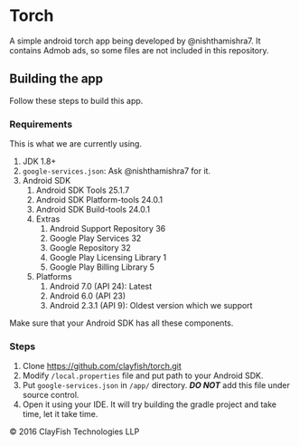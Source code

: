 # Torch
A simple android torch app being developed by @nishthamishra7. It contains Admob ads, so some files are not included in this repository.

## Building the app
Follow these steps to build this app.

### Requirements
This is what we are currently using.

1. JDK 1.8+
3. `google-services.json`: Ask @nishthamishra7 for it.
2. Android SDK
    1. Android SDK Tools 25.1.7
    2. Android SDK Platform-tools 24.0.1
    3. Android SDK Build-tools 24.0.1
    4. Extras
        1. Android Support Repository 36
        2. Google Play Services 32
        3. Google Repository 32
        4. Google Play Licensing Library 1
        5. Google Play Billing Library 5
    5. Platforms
        1. Android 7.0 (API 24): Latest
        2. Android 6.0 (API 23)
        3. Android 2.3.1 (API 9): Oldest version which we support
        
Make sure that your Android SDK has all these components.

### Steps
1. Clone https://github.com/clayfish/torch.git
2. Modify `/local.properties` file and put path to your Android SDK.
2. Put `google-services.json` in `/app/` directory. ***DO NOT*** add this file under source control.
2. Open it using your IDE. It will try building the gradle project and take time, let it take time.


&#169; 2016 ClayFish Technologies LLP
